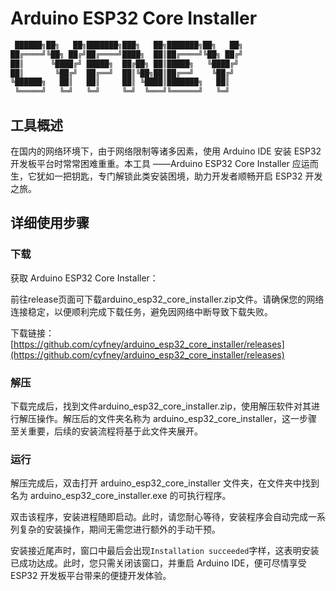 # Arduino ESP32 Core Installer

```txt
 ██████╗██╗   ██╗███████╗███╗   ██╗███████╗██╗   ██╗
██╔════╝╚██╗ ██╔╝██╔════╝████╗  ██║██╔════╝╚██╗ ██╔╝
██║      ╚████╔╝ █████╗  ██╔██╗ ██║█████╗   ╚████╔╝
██║       ╚██╔╝  ██╔══╝  ██║╚██╗██║██╔══╝    ╚██╔╝
╚██████╗   ██║   ██║     ██║ ╚████║███████╗   ██║
 ╚═════╝   ╚═╝   ╚═╝     ╚═╝  ╚═══╝╚══════╝   ╚═╝
```

## 工具概述

在国内的网络环境下，由于网络限制等诸多因素，使用 Arduino IDE 安装 ESP32 开发板平台时常常困难重重。本工具 ——Arduino ESP32 Core Installer 应运而生，它犹如一把钥匙，专门解锁此类安装困境，助力开发者顺畅开启 ESP32 开发之旅。

## 详细使用步骤

### 下载

获取 Arduino ESP32 Core Installer：

前往release页面可下载arduino_esp32_core_installer.zip文件。请确保您的网络连接稳定，以便顺利完成下载任务，避免因网络中断导致下载失败。

下载链接：[https://github.com/cyfney/arduino_esp32_core_installer/releases](https://github.com/cyfney/arduino_esp32_core_installer/releases)

### 解压

下载完成后，找到文件arduino_esp32_core_installer.zip，使用解压软件对其进行解压操作。解压后的文件夹名称为 arduino_esp32_core_installer，这一步骤至关重要，后续的安装流程将基于此文件夹展开。

### 运行

解压完成后，双击打开 arduino_esp32_core_installer 文件夹，在文件夹中找到名为 arduino_esp32_core_installer.exe 的可执行程序。

双击该程序，安装进程随即启动。此时，请您耐心等待，安装程序会自动完成一系列复杂的安装操作，期间无需您进行额外的手动干预。

安装接近尾声时，窗口中最后会出现```Installation succeeded```字样，这表明安装已成功达成。此时，您只需关闭该窗口，并重启 Arduino IDE，便可尽情享受 ESP32 开发板平台带来的便捷开发体验。
